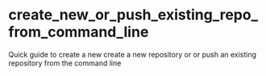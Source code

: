 # create_new_or_push_existing_repo_from_command_line
Quick guide to create a new create a new repository or or push an existing repository from the command line
